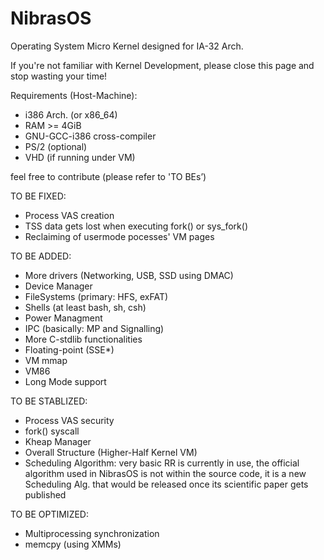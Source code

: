 # NibrasOS
Operating System Micro Kernel designed for IA-32 Arch.

If you're not familiar with Kernel Development, please close this page and stop wasting your time!

Requirements (Host-Machine):
- i386 Arch. (or x86_64)
- RAM >= 4GiB
- GNU-GCC-i386 cross-compiler
- PS/2 (optional)
- VHD (if running under VM)


feel free to contribute (please refer to 'TO BEs’)

TO BE FIXED:
* Process VAS creation
* TSS data gets lost when executing fork() or sys_fork()
* Reclaiming of usermode pocesses' VM pages

TO BE ADDED:
* More drivers (Networking, USB, SSD using DMAC)
* Device Manager
* FileSystems (primary: HFS, exFAT)
* Shells (at least bash, sh, csh)
* Power Managment
* IPC (basically: MP and Signalling)
* More C-stdlib functionalities
* Floating-point (SSE*)
* VM mmap
* VM86
* Long Mode support

TO BE STABLIZED:
* Process VAS security
* fork() syscall
* Kheap Manager
* Overall Structure (Higher-Half Kernel VM)
* Scheduling Algorithm: very basic RR is currently in use, the official algorithm used in NibrasOS is not within the source code, it is a new Scheduling Alg. that would be released once its scientific paper gets published

TO BE OPTIMIZED:
* Multiprocessing synchronization
* memcpy (using XMMs)
